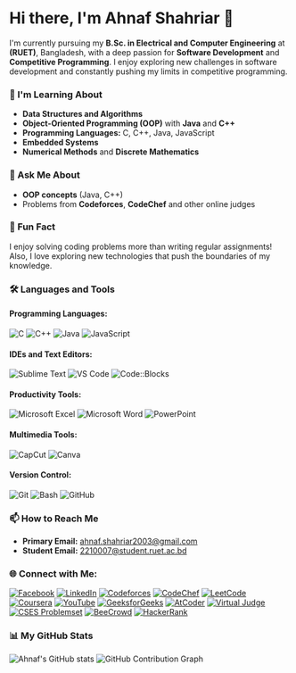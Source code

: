 
#     Hi there, I'm Ahnaf Shahriar 👋 

I'm currently pursuing my **B.Sc. in Electrical and Computer Engineering** at **(RUET)**, Bangladesh, with a deep passion for **Software Development** and **Competitive Programming**. I enjoy exploring new challenges in software development and constantly pushing my limits in competitive programming.

### 🌱 I'm Learning About
- **Data Structures and Algorithms** 
- **Object-Oriented Programming (OOP)** with **Java** and **C++**
- **Programming Languages:** C, C++, Java, JavaScript
- **Embedded Systems**
- **Numerical Methods** and **Discrete Mathematics**

### 💬 Ask Me About
- **OOP concepts** (Java, C++)
- Problems from **Codeforces**, **CodeChef** and other online judges

### 🌟 Fun Fact
I enjoy solving coding problems more than writing regular assignments! Also, I love exploring new technologies that push the boundaries of my knowledge.

### 🛠️ Languages and Tools 

#### Programming Languages:
![C](https://img.shields.io/badge/C-A8B9CC?style=for-the-badge&logo=c&logoColor=black)
![C++](https://img.shields.io/badge/C++-00599C?style=for-the-badge&logo=cplusplus&logoColor=white)
![Java](https://img.shields.io/badge/Java-007396?style=for-the-badge&logo=java&logoColor=white)
![JavaScript](https://img.shields.io/badge/JavaScript-F7DF1E?style=for-the-badge&logo=javascript&logoColor=black)

#### IDEs and Text Editors:
![Sublime Text](https://img.shields.io/badge/Sublime_Text-FF9800?style=for-the-badge&logo=sublime-text&logoColor=white)
![VS Code](https://img.shields.io/badge/VS_Code-007ACC?style=for-the-badge&logo=visual-studio-code&logoColor=white)
![Code::Blocks](https://img.shields.io/badge/Code::Blocks-000000?style=for-the-badge&logo=codeblocks&logoColor=white)

#### Productivity Tools:
![Microsoft Excel](https://img.shields.io/badge/Microsoft_Excel-217346?style=for-the-badge&logo=microsoft-excel&logoColor=white)
![Microsoft Word](https://img.shields.io/badge/Microsoft_Word-2B579A?style=for-the-badge&logo=microsoft-word&logoColor=white)
![PowerPoint](https://img.shields.io/badge/PowerPoint-B7472A?style=for-the-badge&logo=microsoft-powerpoint&logoColor=white)

#### Multimedia Tools:
![CapCut](https://img.shields.io/badge/CapCut-000000?style=for-the-badge&logo=capcut&logoColor=white)
![Canva](https://img.shields.io/badge/Canva-00C4CC?style=for-the-badge&logo=canva&logoColor=white)

#### Version Control:
![Git](https://img.shields.io/badge/Git-F05032?style=for-the-badge&logo=git&logoColor=white)
![Bash](https://img.shields.io/badge/Bash-4EAA25?style=for-the-badge&logo=gnu-bash&logoColor=white)
![GitHub](https://img.shields.io/badge/GitHub-181717?style=for-the-badge&logo=github&logoColor=white)

### 📫 How to Reach Me

- **Primary Email:** ahnaf.shahriar2003@gmail.com
- **Student Email:** 2210007@student.ruet.ac.bd

### 🌐 Connect with Me:
[![Facebook](https://img.shields.io/badge/Facebook-1877F2?style=for-the-badge&logo=facebook&logoColor=white)](YOUR_FACEBOOK_LINK)
[![LinkedIn](https://img.shields.io/badge/LinkedIn-0077B5?style=for-the-badge&logo=linkedin&logoColor=white)](https://www.linkedin.com/in/ahnaf-shahriar-1779b1275/)
[![Codeforces](https://img.shields.io/badge/Codeforces-1F8ACB?style=for-the-badge&logo=codeforces&logoColor=white)](https://codeforces.com/profile/Ahnaf0002003)
[![CodeChef](https://img.shields.io/badge/CodeChef-5B4638?style=for-the-badge&logo=codechef&logoColor=white)](https://www.codechef.com/users/ahnaf_07)
[![LeetCode](https://img.shields.io/badge/LeetCode-FFA116?style=for-the-badge&logo=leetcode&logoColor=white)](YOUR_LEETCODE_LINK)
[![Coursera](https://img.shields.io/badge/Coursera-0056D2?style=for-the-badge&logo=coursera&logoColor=white)](YOUR_COURSERA_LINK)
[![YouTube](https://img.shields.io/badge/YouTube-FF0000?style=for-the-badge&logo=youtube&logoColor=white)](YOUR_YOUTUBE_LINK)
[![GeeksforGeeks](https://img.shields.io/badge/GeeksforGeeks-0F9D58?style=for-the-badge&logo=geeksforgeeks&logoColor=white)](YOUR_GEEKSFORGEEKS_LINK)
[![AtCoder](https://img.shields.io/badge/AtCoder-1F8ACB?style=for-the-badge&logo=codeforces&logoColor=white)](YOUR_ATCODER_LINK)
[![Virtual Judge](https://img.shields.io/badge/Virtual_Judge-FFA500?style=for-the-badge)](YOUR_VIRTUAL_JUDGE_LINK)
[![CSES Problemset](https://img.shields.io/badge/CSES-0056D2?style=for-the-badge)](YOUR_CSES_LINK)
[![BeeCrowd](https://img.shields.io/badge/BeeCrowd-2C5BB4?style=for-the-badge)](YOUR_BEECROWD_LINK)
[![HackerRank](https://img.shields.io/badge/HackerRank-2EC866?style=for-the-badge&logo=hackerrank&logoColor=white)](YOUR_HACKERRANK_LINK)

### 📊 My GitHub Stats
![Ahnaf's GitHub stats](https://github-readme-stats.vercel.app/api?username=Ahnaf-2210007&show_icons=true&theme=radical)
![GitHub Contribution Graph](https://github-readme-streak-stats.herokuapp.com?user=Ahnaf-2210007&theme=radical)





